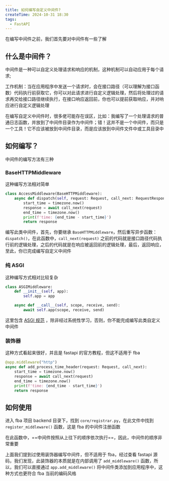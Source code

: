 ```yaml
---
title: 如何编写自定义中间件?
createTime: 2024-10-31 18:30
tags:
  - FastAPI
---
```


在编写中间件之前，我们首先要对中间件有一些了解

## 什么是中间件？

中间件是一种可以自定义处理请求和响应的机制，这种机制可以自动应用于每个请求;

工作机制：当在应用程序中发送一个请求时，会在接口路径（可以理解为接口函数）代码执行前获取它，你可以对此请求进行自定义逻辑处理，然后将处理过的请求再交给接口路径继续执行，在接口响应返回前，你也可以提前获取响应，并对响应进行自定义逻辑处理

在编写自定义中间件时，很多佬可能存在误区，比如：我编写了一个处理请求的普通日志函数，并放到了中间件目录作为中间件；错！这并不是一个中间件，而只是一个工具！它不应该被放到中间件目录，而是应该放到中间件文件中或工具目录中

## 如何编写？

中间件的编写方法有三种

### BaseHTTPMiddleware

这种编写方法相对简单

```python
class AccessMiddleware(BaseHTTPMiddleware):
    async def dispatch(self, request: Request, call_next: RequestResponseEndpoint) -> Response:
        start_time = timezone.now()
        response = await call_next(request)
        end_time = timezone.now()
        print(f'time: {end_time - start_time}')
        return response
```

编写此类中间件，首先，你要继承 `BaseHTTPMiddleware`，然后重写异步函数：`dispatch()`，在此函数中，`call_next(request)`
之前的代码就是接口路径代码执行前的逻辑处理，之后的代码就是在响应被返回前的逻辑处理，最后，返回响应，至此，你已完成编写自定义中间件

### 纯 ASGI

这种编写方式相对比较复杂

```python
class ASGIMiddleware:
    def __init__(self, app):
        self.app = app

    async def __call__(self, scope, receive, send):
        await self.app(scope, receive, send)
```

这里包含 [ASGI 规范](https://www.starlette.io/middleware/#pure-asgi-middleware)
，除非经过系统性学习，否则，你不能完成编写此类自定义中间件

### 装饰器

这种方式看起来很好，并且是 fastapi 的官方教程，但这不适用于 fba

```python
@app.middleware("http")
async def add_process_time_header(request: Request, call_next):
    start_time = timezone.now()
    response = await call_next(request)
    end_time = timezone.now()
    print(f'time: {end_time - start_time}')
    return response
```

## 如何使用

进入 fba 项目 backend 目录下，找到 `core/registrar.py`，在此文件中找到 `register_middleware()` 函数，这是 fba 的中间件注册函数

在此函数中，==中间件按照从上往下的顺序依次执行==，因此，中间件的顺序非常重要

上面我们提到过使用装饰器编写中间件，但不适用于 fba，经过查看 fastapi 源码，我们发现，此装饰器的本质就是在内部调用了
`add_middleware()` 函数，所以，我们可以直接通过 `app.add_middleware()` 将中间件类添加到应用程序中，这种方式也更符合 fba
当前的编码风格
